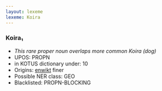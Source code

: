 ```yaml
---
layout: lexeme
lexeme: Koira
---
```


###  Koira₁

* _This rare proper noun overlaps more common *Koira* (dog)_
* UPOS:  PROPN
* in KOTUS dictionary under:  10
* Origins: [enwikt](https://en.wiktionary.org/wiki/Koira) finer 
* Possible NER class:  GEO
* Blacklisted:  PROPN-BLOCKING

